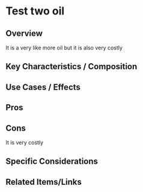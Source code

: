 # Test two oil

## Overview
It is a very like more oil but it is also very costly

## Key Characteristics / Composition

## Use Cases / Effects

## Pros

## Cons
It is very costly

## Specific Considerations

## Related Items/Links
